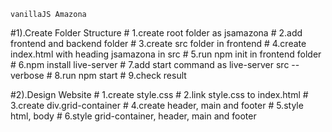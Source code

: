     vanillaJS Amazona

#1).Create Folder Structure
    #    1.create root folder as jsamazona
    #    2.add frontend and backend folder
    #    3.create src folder in frontend
    #    4.create index.html with heading jsamazona in src
    #    5.run npm init in frontend folder
    #    6.npm install live-server
    #    7.add start command as live-server src --verbose
    #    8.run npm start
    #    9.check result

#2).Design Website
    #    1.create style.css
    #    2.link style.css to index.html
    #    3.create div.grid-container
    #    4.create header, main and footer
    #    5.style html, body
    #    6.style grid-container, header, main and footer
